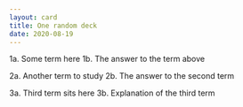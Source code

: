 ```yaml
---
layout: card
title: One random deck
date: 2020-08-19
---
```


1a. Some term here
1b. The answer to the term above

2a. Another term to study
2b. The answer to the second term

3a. Third term sits here
3b. Explanation of the third term
